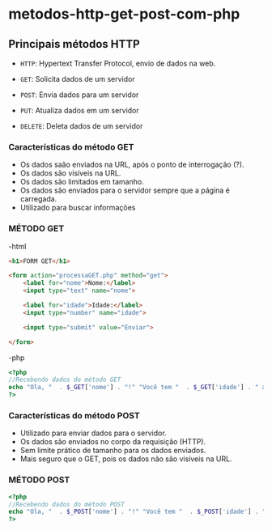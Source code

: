 # metodos-http-get-post-com-php

## Principais métodos  HTTP
- `HTTP`: Hypertext Transfer Protocol, envio de dados na web.

- `GET`: Solicita dados de um servidor
- `POST`: Envia dados para um servidor
- `PUT`:  Atualiza dados em um servidor
- `DELETE`: Deleta dados de um servidor

### Características do método GET
- Os dados saão enviados na URL, após o ponto de interrogação (?).
- Os dados são visíveis na URL.
- Os dados são limitados em tamanho.
- Os dados são enviados para o servidor sempre que a página é carregada.
- Utilizado para buscar informações

### MÉTODO GET

-html

~~~html
<h1>FORM GET</h1>

<form action="processaGET.php" method="get">
    <label for="nome">Nome:</label>
    <input type="text" name="nome">

    <label for="idade">Idade:</label>
    <input type="number" name="idade">

    <input type="submit" value="Enviar">

</form>
~~~

-php

~~~php
<?php
//Recebendo dados do método GET
echo "Ola, "  . $_GET['nome'] . "!" "Você tem "  . $_GET['idade'] . " anos.";
?>
~~~

### Características do método POST
- Utilizado  para enviar dados para o servidor.
- Os dados são enviados no corpo da requisição (HTTP).
- Sem limite prático de tamanho para os dados enviados.
- Mais seguro que o GET, pois os dados não são visíveis na URL.

### MÉTODO POST

~~~php
<?php
//Recebendo dados do método POST
echo "Ola, "  . $_POST['nome'] . "!" "Você tem "  . $_POST['idade'] . " anos.";
?>
~~~




